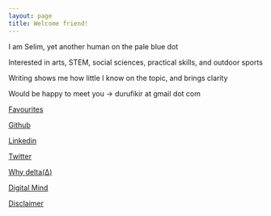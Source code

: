 ```yaml
---
layout: page
title: Welcome friend! 
---
```


I am Selim, yet another human on the pale blue dot 

Interested in arts, STEM, social sciences, practical skills, and outdoor sports

Writing shows me how little I know on the topic, and brings clarity

Would be happy to meet you -> durufikir at gmail dot com  

[Favourites](/lists)

[Github](https://github.com/selimslab)

[Linkedin](https://www.linkedin.com/in/time/)

[Twitter](https://twitter.com/selimsnotes)

[Why delta(Δ)](/why-is-the-name-delta)

[Digital Mind](/digital-mind)

[Disclaimer](/disclaimer)





